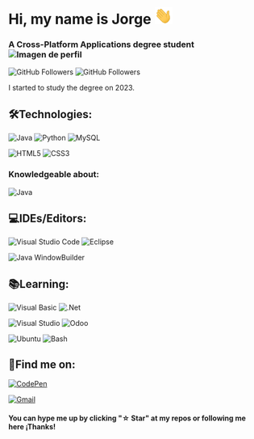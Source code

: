 #  Hi, my name is Jorge <img src="/Assets/Hi.gif" width="35" />
### A Cross-Platform Applications degree student <img src="https://lh3.googleusercontent.com/a/ACg8ocLemYEQN03oHwGTp0qab3BDW6AaJqLzAr7QA6IcZyepptU=s270-c-no" alt="Imagen de perfil" style="width: 5%;">


![GitHub Followers](https://img.shields.io/github/followers/jotaaloud?style=social)
![GitHub Followers](https://img.shields.io/github/stars/jotaaloud?style=social)


I started to study the degree on 2023.

## 🛠️Technologies:
![Java](https://img.shields.io/badge/java-%23ED8B00.svg?style=for-the-badge&logo=openjdk&logoColor=white)
![Python](https://img.shields.io/badge/python-3670A0?style=for-the-badge&logo=python&logoColor=ffdd54)
![MySQL](https://img.shields.io/badge/mysql-%2300f.svg?style=for-the-badge&logo=mysql&logoColor=white)


![HTML5](https://img.shields.io/badge/html5-%23E34F26.svg?style=for-the-badge&logo=html5&logoColor=white)
![CSS3](https://img.shields.io/badge/css3-%231572B6.svg?style=for-the-badge&logo=css3&logoColor=white)


### Knowledgeable about:
![Java](https://img.shields.io/badge/Swing-%23ED8B00.svg?style=flat&logo=openjdk&logoColor=white)


## 💻IDEs/Editors:
![Visual Studio Code](https://img.shields.io/badge/Visual%20Studio%20Code-0078d7.svg?style=for-the-badge&logo=visual-studio-code&logoColor=white)
![Eclipse](https://img.shields.io/badge/Eclipse-FE7A16.svg?style=for-the-badge&logo=Eclipse&logoColor=white)


![Java WindowBuilder](https://img.shields.io/badge/Java%20WindowBuilder-%23FFFFFF?style=flat&logo=Java&labelColor=%232C2255&color=%232C2255)


## 📚Learning:

![Visual Basic](https://img.shields.io/badge/VB-Visual_Basic-325a99?style=for-the-badge&logoColor=white&labelColor=1c3969)
![.Net](https://img.shields.io/badge/.NET-5C2D91?style=for-the-badge&logo=.net&logoColor=white)

![Visual Studio](https://img.shields.io/badge/Visual%20Studio-5C2D91.svg?style=for-the-badge&logo=visual-studio&logoColor=white)
![Odoo](https://img.shields.io/badge/Odoo-000000?style=for-the-badge&labelColor=797979&color=ba60b8)


![Ubuntu](https://img.shields.io/badge/Ubuntu-E95420?style=for-the-badge&logo=ubuntu&logoColor=white)
![Bash](https://img.shields.io/badge/Bash-1f8c2d?style=for-the-badge&logo=gnu-bash&logoColor=white)



## 🔗Find me on:

[![CodePen](https://img.shields.io/badge/Codepen-@jotaaloud-000000?style=for-the-badge&logo=codepen&logoColor=white&labelColor=000000)](https://codepen.io/jotaaloud)

[![Gmail](https://img.shields.io/badge/GMAIL-jotaaloud%40gmail.com-%23FFFFFF?style=for-the-badge&logo=Gmail&logoColor=%23FFFFFF&labelColor=%23EA4335&color=%23EA4335&link=mailto%3Ajotaaloud%40gmail.com)](mailto:jotaaloud@gmail.com)





#### You can hype me up by clicking "☆ Star" at my repos or following me here ¡Thanks!
